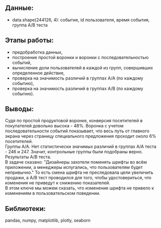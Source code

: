 ## Данные: 
- data.shape(244126, 4): событие, id пользователя, время события, группа А/В теста

## Этапы работы:
- предобработка данных,  
- построение простой воронки и воронки с последовательностью событий,
- вычисление доли пользователей в каждой из групп, совершивших определенное действие,
- проверка на значимость различий в группах А/А (по каждому событию),
- проверка на значимость различий в группах А/В (по каждому событию).

## Выводы:
Судя по простой продуктовой воронке, конверсия посетителей в покупателей довольно высока - 48%. Воронка с учетом последовательности событий показывает, что весь путь от главного экрана через страницу специального предложения проходит около 6% посетителей.  
Группы А/А. Нет статистически значимых различий в группах А/А теста - 246 и 247. Значит, контрольные группы были подобраны верно.  
Результаты А/В теста.  
В задаче сказано: "Дизайнеры захотели поменять шрифты во всём приложении, а менеджеры испугались, что пользователям будет непривычно." То есть смена шрифта не преследовала цели увеличить продажи, а А/В тест проводился для того, чтобы удостовериться, что изменения не приведут к снижению показателей.  
В этом ключе мы можем сказать, что изменение шрифта не привело к изменениям в пользовательском поведении.

## Библиотеки:
pandas, numpy, matplotlib, plotly, seaborn
